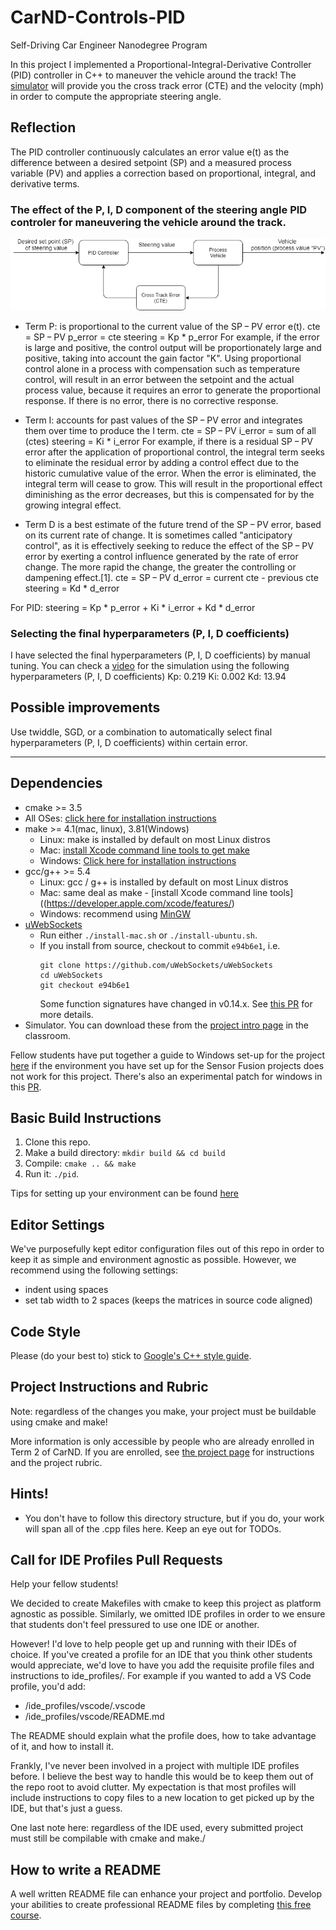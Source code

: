 # CarND-Controls-PID
Self-Driving Car Engineer Nanodegree Program

In this project I implemented a Proportional-Integral-Derivative Controller (PID) controller in C++ to maneuver the vehicle around the track!
The [simulator](https://github.com/udacity/self-driving-car-sim/releases) will provide you the cross track error (CTE) and the velocity (mph) in order to compute the appropriate steering angle.

[//]: # (Image References)

[image1]: ./examples/PID_block_diagram.png "PID controller example"

## Reflection
The PID controller continuously calculates an error value e(t) as the difference between a desired setpoint (SP) and a measured process variable (PV) and applies a correction based on proportional, integral, and derivative terms.

### The effect of the P, I, D component of the steering angle PID controler for maneuvering the vehicle around the track.

![alt text][image1]

* Term P: is proportional to the current value of the SP − PV error e(t). 
cte = SP − PV
p_error = cte
steering = Kp * p_error
For example, if the error is large and positive, the control output will be proportionately large and positive, taking into account the gain factor "K". 
Using proportional control alone in a process with compensation such as temperature control, will result in an error between the setpoint and the actual process value, because it requires an error to generate the proportional response. If there is no error, there is no corrective response.

* Term I: accounts for past values of the SP − PV error and integrates them over time to produce the I term. 
cte = SP − PV
i_error = sum of all (ctes)
steering = Ki * i_error
For example, if there is a residual SP − PV error after the application of proportional control, the integral term seeks to eliminate the residual error by adding a control effect due to the historic cumulative value of the error. 
When the error is eliminated, the integral term will cease to grow. 
This will result in the proportional effect diminishing as the error decreases, but this is compensated for by the growing integral effect.

* Term D is a best estimate of the future trend of the SP − PV error, based on its current rate of change. 
It is sometimes called "anticipatory control", as it is effectively seeking to reduce the effect of the SP − PV error by exerting a control influence generated by the rate of error change. The more rapid the change, the greater the controlling or dampening effect.[1].
cte = SP − PV
d_error = current cte - previous cte
steering = Kd * d_error

For PID: 
steering = Kp * p_error + Ki * i_error + Kd * d_error

### Selecting the final hyperparameters (P, I, D coefficients)
I have selected the final hyperparameters (P, I, D coefficients) by manual tuning.
You can check a [video](https://youtu.be/GhGYZX5BYeo) for the simulation using the following hyperparameters (P, I, D coefficients)
Kp: 0.219
Ki: 0.002
Kd: 13.94

## Possible improvements
Use twiddle, SGD, or a combination to automatically select final hyperparameters (P, I, D coefficients) within certain error.

---

## Dependencies

* cmake >= 3.5
 * All OSes: [click here for installation instructions](https://cmake.org/install/)
* make >= 4.1(mac, linux), 3.81(Windows)
  * Linux: make is installed by default on most Linux distros
  * Mac: [install Xcode command line tools to get make](https://developer.apple.com/xcode/features/)
  * Windows: [Click here for installation instructions](http://gnuwin32.sourceforge.net/packages/make.htm)
* gcc/g++ >= 5.4
  * Linux: gcc / g++ is installed by default on most Linux distros
  * Mac: same deal as make - [install Xcode command line tools]((https://developer.apple.com/xcode/features/)
  * Windows: recommend using [MinGW](http://www.mingw.org/)
* [uWebSockets](https://github.com/uWebSockets/uWebSockets)
  * Run either `./install-mac.sh` or `./install-ubuntu.sh`.
  * If you install from source, checkout to commit `e94b6e1`, i.e.
    ```
    git clone https://github.com/uWebSockets/uWebSockets 
    cd uWebSockets
    git checkout e94b6e1
    ```
    Some function signatures have changed in v0.14.x. See [this PR](https://github.com/udacity/CarND-MPC-Project/pull/3) for more details.
* Simulator. You can download these from the [project intro page](https://github.com/udacity/self-driving-car-sim/releases) in the classroom.

Fellow students have put together a guide to Windows set-up for the project [here](https://s3-us-west-1.amazonaws.com/udacity-selfdrivingcar/files/Kidnapped_Vehicle_Windows_Setup.pdf) if the environment you have set up for the Sensor Fusion projects does not work for this project. There's also an experimental patch for windows in this [PR](https://github.com/udacity/CarND-PID-Control-Project/pull/3).

## Basic Build Instructions

1. Clone this repo.
2. Make a build directory: `mkdir build && cd build`
3. Compile: `cmake .. && make`
4. Run it: `./pid`. 

Tips for setting up your environment can be found [here](https://classroom.udacity.com/nanodegrees/nd013/parts/40f38239-66b6-46ec-ae68-03afd8a601c8/modules/0949fca6-b379-42af-a919-ee50aa304e6a/lessons/f758c44c-5e40-4e01-93b5-1a82aa4e044f/concepts/23d376c7-0195-4276-bdf0-e02f1f3c665d)

## Editor Settings

We've purposefully kept editor configuration files out of this repo in order to
keep it as simple and environment agnostic as possible. However, we recommend
using the following settings:

* indent using spaces
* set tab width to 2 spaces (keeps the matrices in source code aligned)

## Code Style

Please (do your best to) stick to [Google's C++ style guide](https://google.github.io/styleguide/cppguide.html).

## Project Instructions and Rubric

Note: regardless of the changes you make, your project must be buildable using
cmake and make!

More information is only accessible by people who are already enrolled in Term 2
of CarND. If you are enrolled, see [the project page](https://classroom.udacity.com/nanodegrees/nd013/parts/40f38239-66b6-46ec-ae68-03afd8a601c8/modules/f1820894-8322-4bb3-81aa-b26b3c6dcbaf/lessons/e8235395-22dd-4b87-88e0-d108c5e5bbf4/concepts/6a4d8d42-6a04-4aa6-b284-1697c0fd6562)
for instructions and the project rubric.

## Hints!

* You don't have to follow this directory structure, but if you do, your work
  will span all of the .cpp files here. Keep an eye out for TODOs.

## Call for IDE Profiles Pull Requests

Help your fellow students!

We decided to create Makefiles with cmake to keep this project as platform
agnostic as possible. Similarly, we omitted IDE profiles in order to we ensure
that students don't feel pressured to use one IDE or another.

However! I'd love to help people get up and running with their IDEs of choice.
If you've created a profile for an IDE that you think other students would
appreciate, we'd love to have you add the requisite profile files and
instructions to ide_profiles/. For example if you wanted to add a VS Code
profile, you'd add:

* /ide_profiles/vscode/.vscode
* /ide_profiles/vscode/README.md

The README should explain what the profile does, how to take advantage of it,
and how to install it.

Frankly, I've never been involved in a project with multiple IDE profiles
before. I believe the best way to handle this would be to keep them out of the
repo root to avoid clutter. My expectation is that most profiles will include
instructions to copy files to a new location to get picked up by the IDE, but
that's just a guess.

One last note here: regardless of the IDE used, every submitted project must
still be compilable with cmake and make./

## How to write a README
A well written README file can enhance your project and portfolio.  Develop your abilities to create professional README files by completing [this free course](https://www.udacity.com/course/writing-readmes--ud777).

